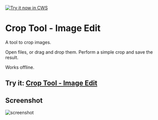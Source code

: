 <a target="_blank" href="https://chrome.google.com/webstore/detail/foibnkkcggahkmckladbmgkajodpcjfh">![Try it now in CWS](https://raw.github.com/GoogleChrome/chrome-app-samples/master/tryitnowbutton.png "Click here to install this sample from the Chrome Web Store")</a>


# Crop Tool - Image Edit

A tool to crop images.

Open files, or drag and drop them. Perform a simple crop and save the result.

Works offline.

## Try it: [Crop Tool - Image Edit](https://chrome.google.com/webstore/detail/crop-tool-image-edit/foibnkkcggahkmckladbmgkajodpcjfh)

## Screenshot
![screenshot](/samples/image-edit/assets/screenshot_1280_800.png)
